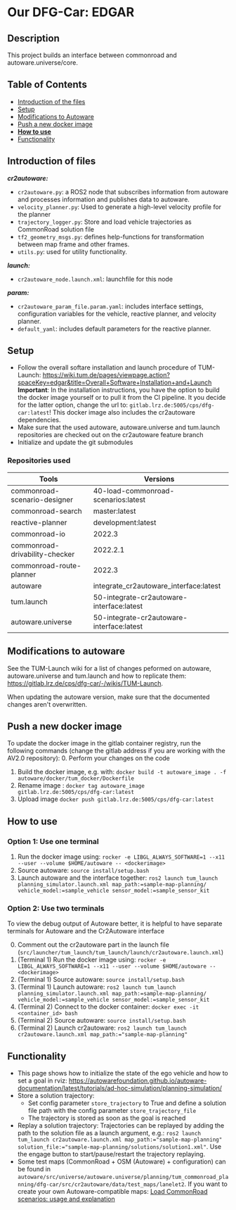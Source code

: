 # Our DFG-Car: **EDGAR**

## Description
This project builds an interface between commonroad and autoware.universe/core. 

## Table of Contents

- [Introduction of the files](#introduction-of-files)
- [Setup](#setup)
- [Modifications to Autoware](#modifications-to-autoware)
- [Push a new docker image](#push-a-new-docker-image)
- [**How to use**](#how-to-use)
- [Functionality](#functionality)

## Introduction of files
_**cr2autoware:**_
* `cr2autoware.py`: a ROS2 node that subscribes information from autoware and processes information and publishes data to autoware.
* `velocity_planner.py`: Used to generate a high-level velocity profile for the planner
* `trajectory_logger.py`: Store and load vehicle trajectories as CommonRoad solution file
* `tf2_geometry_msgs.py`: defines help-functions for transformation between map frame and other frames.
* `utils.py`: used for utility functionality.

_**launch:**_
* `cr2autoware_node.launch.xml`: launchfile for this node 

_**param:**_
* `cr2autoware_param_file.param.yaml`: includes interface settings, configuration variables for the vehicle, reactive planner, and velocity planner.
* `default_yaml`: includes default parameters for the reactive planner.

## Setup
* Follow the overall softare installation and launch procedure of TUM-Launch: https://wiki.tum.de/pages/viewpage.action?spaceKey=edgar&title=Overall+Software+Installation+and+Launch  
**Important**: In the installation instructions, you have the option to build the docker image yourself or to pull it from the CI pipeline. It you decide for the latter option, change the url to: `gitlab.lrz.de:5005/cps/dfg-car:latest`! This docker image also includes the cr2autoware dependencies.
* Make sure that the used autoware, autoware.universe and tum.launch repositories are checked out on the cr2autoware feature branch
* Initialize and update the git submodules

### Repositories used
| Tools | Versions|
|-|-|
| commonroad-scenario-designer | 40-load-commonroad-scenarios:latest |
| commonroad-search | master:latest |
| reactive-planner | development:latest |
| commonroad-io | 2022.3 |
| commonroad-drivability-checker | 2022.2.1 |
| commonroad-route-planner | 2022.3
| autoware | integrate_cr2autoware_interface:latest |
| tum.launch | 50-integrate-cr2autoware-interface:latest |
| autoware.universe | 50-integrate-cr2autoware-interface:latest |

## Modifications to autoware
See the TUM-Launch wiki for a list of changes peformed on autoware, autoware.universe and tum.launch and how to replicate them: https://gitlab.lrz.de/cps/dfg-car/-/wikis/TUM-Launch.

When updating the autoware version, make sure that the documented changes aren't overwritten.

## Push a new docker image

To update the docker image in the gitlab container registry, run the following commands (change the gitlab address if you are working with the AV2.0 repository):
0. Perform your changes on the code
1. Build the docker image, e.g. with: `docker build -t autoware_image . -f autoware/docker/tum_docker/Dockerfile`
2. Rename image : `docker tag autoware_image gitlab.lrz.de:5005/cps/dfg-car:latest`
3. Upload image `docker push gitlab.lrz.de:5005/cps/dfg-car:latest`

## How to use
### Option 1: Use one terminal
1. Run the docker image using: `rocker -e LIBGL_ALWAYS_SOFTWARE=1 --x11 --user --volume $HOME/autoware -- <dockerimage>`
2. Source autoware: `source install/setup.bash`
3. Launch autoware and the interface together: `ros2 launch tum_launch planning_simulator.launch.xml map_path:=sample-map-planning/ vehicle_model:=sample_vehicle sensor_model:=sample_sensor_kit`

### Option 2: Use two terminals
To view the debug output of Autoware better, it is helpful to have separate terminals for Autoware and the Cr2Autoware interface

0. Comment out the cr2autoware part in the launch file (`src/launcher/tum_launch/tum_launch/launch/cr2autoware.launch.xml`)
1. (Terminal 1) Run the docker image using: `rocker -e LIBGL_ALWAYS_SOFTWARE=1 --x11 --user --volume $HOME/autoware -- <dockerimage>`
2. (Terminal 1) Source autoware: `source install/setup.bash`
3. (Terminal 1) Launch autoware: `ros2 launch tum_launch planning_simulator.launch.xml map_path:=sample-map-planning/ vehicle_model:=sample_vehicle sensor_model:=sample_sensor_kit`
4. (Terminal 2) Connect to the docker container: `docker exec -it <container_id> bash`
5. (Terminal 2) Source autoware: `source install/setup.bash`
6. (Terminal 2) Launch cr2autoware: `ros2 launch tum_launch cr2autoware.launch.xml map_path:="sample-map-planning"`

## Functionality
- This page shows how to initialize the state of the ego vehicle and how to set a goal in rviz: https://autowarefoundation.github.io/autoware-documentation/latest/tutorials/ad-hoc-simulation/planning-simulation/
- Store a solution trajectory:
    - Set config parameter `store_trajectory` to True and define a solution file path with the config parameter `store_trajectory_file`
    - The trajectory is stored as soon as the goal is reached
- Replay a solution trajectory: Trajectories can be replayed by adding the path to the solution file as a launch argument, e.g.: `ros2 launch tum_launch cr2autoware.launch.xml map_path:="sample-map-planning" solution_file:="sample-map-planning/solutions/solution1.xml"`. Use the engage button to start/pause/restart the trajectory replaying.
- Some test maps (CommonRoad + OSM (Autoware) + configuration) can be found in `autoware/src/universe/autoware.universe/planning/tum_commonroad_planning/dfg-car/src/cr2autoware/data/test_maps/lanelet2`. If you want to create your own Autoware-compatible maps: [Load CommonRoad scenarios: usage and explanation](https://gitlab.lrz.de/cps/dfg-car/-/wikis/Usage-and-explanation:-load-commonroad-scenarios)
